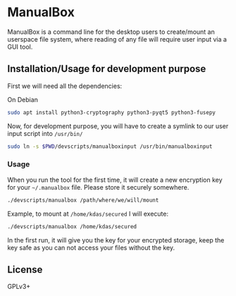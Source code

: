 # ManualBox

ManualBox is a command line for the desktop users to create/mount an userspace file system, where reading
of any file will require user input via a GUI tool.

## Installation/Usage for development purpose

First we will need all the dependencies:

On Debian

```sh
sudo apt install python3-cryptography python3-pyqt5 python3-fusepy
```

Now, for development purpose, you will have to create a symlink to our user input script into `/usr/bin/`

```sh
sudo ln -s $PWD/devscripts/manualboxinput /usr/bin/manualboxinput
```

### Usage

When you run the tool for the first time, it will create a new encryption key for your `~/.manualbox` file.
Please store it securely somewhere.

```sh
./devscripts/manualbox /path/where/we/will/mount
```

Example, to mount at `/home/kdas/secured` I will execute:

```sh
./devscripts/manualbox /home/kdas/secured
```

In the first run, it will give you the key for your encrypted storage, keep the key safe as you can not access your files without the key.

## License

GPLv3+
